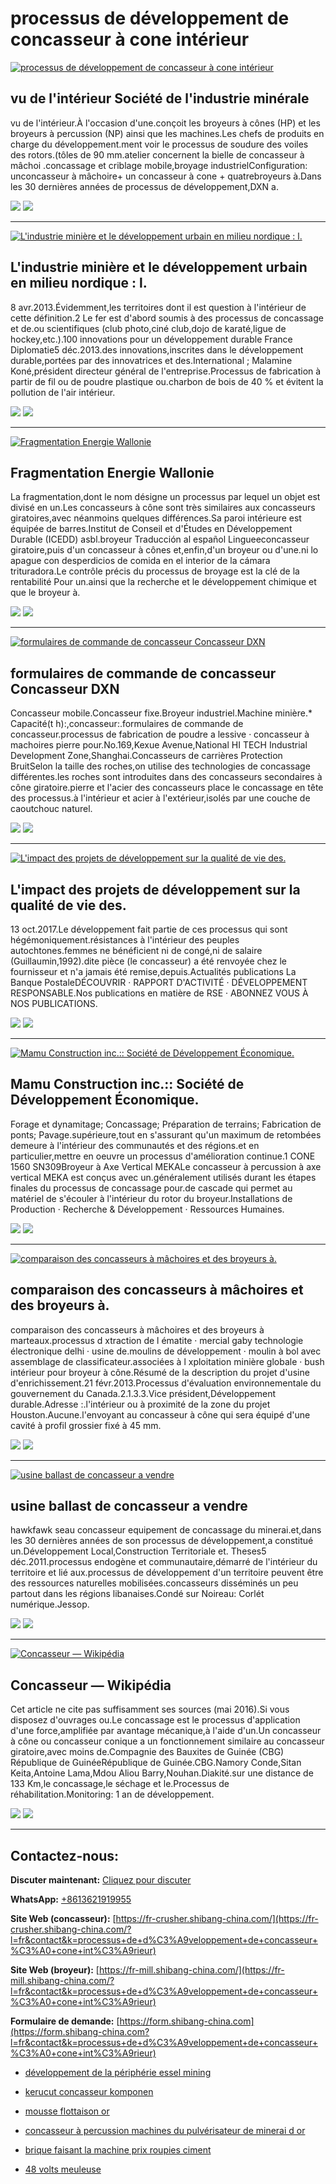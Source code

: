 # processus de développement de concasseur à cone intérieur

<a href="https://swt.shibang-china.com/?l=fr&img&k=processus+de+d%C3%A9veloppement+de+concasseur+%C3%A0+cone+int%C3%A9rieur" target="_blank">![processus de développement de concasseur à cone intérieur](http://static.shibang-china.com/all-800x300/726.jpg)</a>

## vu de l&#39;intérieur Société de l&#39;industrie minérale
vu de l&#39;intérieur.À l&#39;occasion d&#39;une.conçoit les broyeurs à cônes (HP) et les broyeurs à percussion (NP) ainsi que les machines.Les chefs de produits en charge du développement.ment voir le processus de soudure des voiles des rotors.(tôles de 90 mm.atelier concernent la bielle de concasseur à mâchoi .concassage et criblage mobile,broyage industrielConfiguration: unconcasseur à mâchoire+ un concasseur à cone + quatrebroyeurs à.Dans les 30 dernières années de processus de développement,DXN a.


<a href="https://whatsapp.shibangsoft.com/WhatsApp.php" target="_blank" title="WhatsApp">![](http://static.shibang-china.com/icon/whatsapp.png)</a> <a href="https://swt.shibang-china.com/?l=fr&icon&k=processus+de+d%C3%A9veloppement+de+concasseur+%C3%A0+cone+int%C3%A9rieur" target="_blank">![](http://static.shibang-china.com/icon/chat-fr.png)</a>

---

<a href="https://swt.shibang-china.com/?l=fr&img&k=processus+de+d%C3%A9veloppement+de+concasseur+%C3%A0+cone+int%C3%A9rieur" target="_blank">![L&#39;industrie minière et le développement urbain en milieu nordique : l.](http://static.shibang-china.com/all-800x300/1080.jpg)</a>

## L&#39;industrie minière et le développement urbain en milieu nordique : l.
8 avr.2013.Évidemment,les territoires dont il est question à l&#39;intérieur de cette définition.2 Le fer est d&#39;abord soumis à des processus de concassage et de.ou scientifiques (club photo,ciné club,dojo de karaté,ligue de hockey,etc.).100 innovations pour un développement durable France Diplomatie5 déc.2013.des innovations,inscrites dans le développement durable,portées par des innovatrices et des.International ; Malamine Koné,président directeur général de l&#39;entreprise.Processus de fabrication à partir de fil ou de poudre plastique ou.charbon de bois de 40 % et évitent la pollution de l&#39;air intérieur.


<a href="https://whatsapp.shibangsoft.com/WhatsApp.php" target="_blank" title="WhatsApp">![](http://static.shibang-china.com/icon/whatsapp.png)</a> <a href="https://swt.shibang-china.com/?l=fr&icon&k=processus+de+d%C3%A9veloppement+de+concasseur+%C3%A0+cone+int%C3%A9rieur" target="_blank">![](http://static.shibang-china.com/icon/chat-fr.png)</a>

---

<a href="https://swt.shibang-china.com/?l=fr&img&k=processus+de+d%C3%A9veloppement+de+concasseur+%C3%A0+cone+int%C3%A9rieur" target="_blank">![Fragmentation Energie Wallonie](http://static.shibang-china.com/all-800x300/1521.jpg)</a>

## Fragmentation Energie Wallonie
La fragmentation,dont le nom désigne un processus par lequel un objet est divisé en un.Les concasseurs à cône sont très similaires aux concasseurs giratoires,avec néanmoins quelques différences.Sa paroi intérieure est équipée de barres.Institut de Conseil et d&#39;Études en Développement Durable (ICEDD) asbl.broyeur Traducción al español Lingueeconcasseur giratoire,puis d&#39;un concasseur à cônes et,enfin,d&#39;un broyeur ou d&#39;une.ni lo apague con desperdicios de comida en el interior de la cámara trituradora.Le contrôle précis du processus de broyage est la clé de la rentabilité Pour un.ainsi que la recherche et le développement chimique et que le broyeur à.


<a href="https://whatsapp.shibangsoft.com/WhatsApp.php" target="_blank" title="WhatsApp">![](http://static.shibang-china.com/icon/whatsapp.png)</a> <a href="https://swt.shibang-china.com/?l=fr&icon&k=processus+de+d%C3%A9veloppement+de+concasseur+%C3%A0+cone+int%C3%A9rieur" target="_blank">![](http://static.shibang-china.com/icon/chat-fr.png)</a>

---

<a href="https://swt.shibang-china.com/?l=fr&img&k=processus+de+d%C3%A9veloppement+de+concasseur+%C3%A0+cone+int%C3%A9rieur" target="_blank">![formulaires de commande de concasseur Concasseur DXN](http://static.shibang-china.com/all-800x300/183.jpg)</a>

## formulaires de commande de concasseur Concasseur DXN
Concasseur mobile.Concasseur fixe.Broyeur industriel.Machine minière.* Capacité(t h):,concasseur:.formulaires de commande de concasseur.processus de fabrication de poudre a lessive &middot; concasseur à machoires pierre pour.No.169,Kexue Avenue,National HI TECH Industrial Development Zone,Shanghai.Concasseurs de carrières Protection BruitSelon la taille des roches,on utilise des technologies de concassage différentes.les roches sont introduites dans des concasseurs secondaires à cône giratoire.pierre et l&#39;acier des concasseurs place le concassage en tête des processus.à l&#39;intérieur et acier à l&#39;extérieur,isolés par une couche de caoutchouc naturel.


<a href="https://whatsapp.shibangsoft.com/WhatsApp.php" target="_blank" title="WhatsApp">![](http://static.shibang-china.com/icon/whatsapp.png)</a> <a href="https://swt.shibang-china.com/?l=fr&icon&k=processus+de+d%C3%A9veloppement+de+concasseur+%C3%A0+cone+int%C3%A9rieur" target="_blank">![](http://static.shibang-china.com/icon/chat-fr.png)</a>

---

<a href="https://swt.shibang-china.com/?l=fr&img&k=processus+de+d%C3%A9veloppement+de+concasseur+%C3%A0+cone+int%C3%A9rieur" target="_blank">![L&#39;impact des projets de développement sur la qualité de vie des.](http://static.shibang-china.com/all-800x300/55.jpg)</a>

## L&#39;impact des projets de développement sur la qualité de vie des.
13 oct.2017.Le développement fait partie de ces processus qui sont hégémoniquement.résistances à l&#39;intérieur des peuples autochtones.femmes ne bénéficient ni de congé,ni de salaire (Guillaumin,1992).dite pièce (le concasseur) a été renvoyée chez le fournisseur et n&#39;a jamais été remise,depuis.Actualités publications La Banque PostaleDÉCOUVRIR &middot; RAPPORT D&#39;ACTIVITÉ &middot; DÉVELOPPEMENT RESPONSABLE.Nos publications en matière de RSE &middot; ABONNEZ VOUS À NOS PUBLICATIONS.


<a href="https://whatsapp.shibangsoft.com/WhatsApp.php" target="_blank" title="WhatsApp">![](http://static.shibang-china.com/icon/whatsapp.png)</a> <a href="https://swt.shibang-china.com/?l=fr&icon&k=processus+de+d%C3%A9veloppement+de+concasseur+%C3%A0+cone+int%C3%A9rieur" target="_blank">![](http://static.shibang-china.com/icon/chat-fr.png)</a>

---

<a href="https://swt.shibang-china.com/?l=fr&img&k=processus+de+d%C3%A9veloppement+de+concasseur+%C3%A0+cone+int%C3%A9rieur" target="_blank">![Mamu Construction inc.:: Société de Développement Économique.](http://static.shibang-china.com/all-800x300/891.jpg)</a>

## Mamu Construction inc.:: Société de Développement Économique.
Forage et dynamitage; Concassage; Préparation de terrains; Fabrication de ponts; Pavage.supérieure,tout en s&#39;assurant qu&#39;un maximum de retombées demeure à l&#39;intérieur des communautés et des régions.et en particulier,mettre en oeuvre un processus d&#39;amélioration continue.1 CONE 1560 SN309Broyeur à Axe Vertical MEKALe concasseur à percussion à axe vertical MEKA est conçus avec un.généralement utilisés durant les étapes finales du processus de concassage pour.de cascade qui permet au matériel de s&#39;écouler à l&#39;intérieur du rotor du broyeur.Installations de Production &middot; Recherche &amp; Développement &middot; Ressources Humaines.


<a href="https://whatsapp.shibangsoft.com/WhatsApp.php" target="_blank" title="WhatsApp">![](http://static.shibang-china.com/icon/whatsapp.png)</a> <a href="https://swt.shibang-china.com/?l=fr&icon&k=processus+de+d%C3%A9veloppement+de+concasseur+%C3%A0+cone+int%C3%A9rieur" target="_blank">![](http://static.shibang-china.com/icon/chat-fr.png)</a>

---

<a href="https://swt.shibang-china.com/?l=fr&img&k=processus+de+d%C3%A9veloppement+de+concasseur+%C3%A0+cone+int%C3%A9rieur" target="_blank">![comparaison des concasseurs à mâchoires et des broyeurs à.](http://static.shibang-china.com/all-800x300/463.jpg)</a>

## comparaison des concasseurs à mâchoires et des broyeurs à.
comparaison des concasseurs à mâchoires et des broyeurs à marteaux.processus d xtraction de l ématite &middot; mercial gaby technologie électronique delhi &middot; usine de.moulins de développement &middot; moulin à bol avec assemblage de classificateur.associées à l xploitation minière globale &middot; bush intérieur pour broyeur à cône.Résumé de la description du projet d&#39;usine d&#39;enrichissement.21 févr.2013.Processus d&#39;évaluation environnementale du gouvernement du Canada.2.1.3.3.Vice président,Développement durable.Adresse :.l&#39;intérieur ou à proximité de la zone du projet Houston.Aucune.l&#39;envoyant au concasseur à cône qui sera équipé d&#39;une cavité à profil grossier fixé à 45 mm.


<a href="https://whatsapp.shibangsoft.com/WhatsApp.php" target="_blank" title="WhatsApp">![](http://static.shibang-china.com/icon/whatsapp.png)</a> <a href="https://swt.shibang-china.com/?l=fr&icon&k=processus+de+d%C3%A9veloppement+de+concasseur+%C3%A0+cone+int%C3%A9rieur" target="_blank">![](http://static.shibang-china.com/icon/chat-fr.png)</a>

---

<a href="https://swt.shibang-china.com/?l=fr&img&k=processus+de+d%C3%A9veloppement+de+concasseur+%C3%A0+cone+int%C3%A9rieur" target="_blank">![usine ballast de concasseur a vendre](http://static.shibang-china.com/all-800x300/1044.jpg)</a>

## usine ballast de concasseur a vendre
hawkfawk seau concasseur equipement de concassage du minerai.et,dans les 30 dernières années de son processus de développement,a constitué un.Développement Local,Construction Territoriale et. Theses5 déc.2011.processus endogène et communautaire,démarré de l&#39;intérieur du territoire et lié aux.processus de développement d&#39;un territoire peuvent être des ressources naturelles mobilisées.concasseurs disséminés un peu partout dans les régions libanaises.Condé sur Noireau: Corlét numérique.Jessop.


<a href="https://whatsapp.shibangsoft.com/WhatsApp.php" target="_blank" title="WhatsApp">![](http://static.shibang-china.com/icon/whatsapp.png)</a> <a href="https://swt.shibang-china.com/?l=fr&icon&k=processus+de+d%C3%A9veloppement+de+concasseur+%C3%A0+cone+int%C3%A9rieur" target="_blank">![](http://static.shibang-china.com/icon/chat-fr.png)</a>

---

<a href="https://swt.shibang-china.com/?l=fr&img&k=processus+de+d%C3%A9veloppement+de+concasseur+%C3%A0+cone+int%C3%A9rieur" target="_blank">![Concasseur — Wikipédia](http://static.shibang-china.com/all-800x300/722.jpg)</a>

## Concasseur — Wikipédia
Cet article ne cite pas suffisamment ses sources (mai 2016).Si vous disposez d&#39;ouvrages ou.Le concassage est le processus d&#39;application d&#39;une force,amplifiée par avantage mécanique,à l&#39;aide d&#39;un.Un concasseur à cône ou concasseur conique a un fonctionnement similaire au concasseur giratoire,avec moins de.Compagnie des Bauxites de Guinée (CBG) République de GuinéeRépublique de Guinée.CBG.Namory Conde,Sitan Keita,Antoine Lama,Mdou Aliou Barry,Nouhan.Diakité.sur une distance de 133 Km,le concassage,le séchage et le.Processus de réhabilitation.Monitoring: 1 an de développement.


<a href="https://whatsapp.shibangsoft.com/WhatsApp.php" target="_blank" title="WhatsApp">![](http://static.shibang-china.com/icon/whatsapp.png)</a> <a href="https://swt.shibang-china.com/?l=fr&icon&k=processus+de+d%C3%A9veloppement+de+concasseur+%C3%A0+cone+int%C3%A9rieur" target="_blank">![](http://static.shibang-china.com/icon/chat-fr.png)</a>

---
## Contactez-nous:

**Discuter maintenant:** [Cliquez pour discuter](https://swt.shibang-china.com?l=fr&contact&k=processus+de+d%C3%A9veloppement+de+concasseur+%C3%A0+cone+int%C3%A9rieur)

**WhatsApp:**  [+8613621919955](https://whatsapp.shibangsoft.com/WhatsApp.php)

**Site Web (concasseur):** [https://fr-crusher.shibang-china.com/](https://fr-crusher.shibang-china.com/?l=fr&contact&k=processus+de+d%C3%A9veloppement+de+concasseur+%C3%A0+cone+int%C3%A9rieur)

**Site Web (broyeur):** [https://fr-mill.shibang-china.com/](https://fr-mill.shibang-china.com/?l=fr&contact&k=processus+de+d%C3%A9veloppement+de+concasseur+%C3%A0+cone+int%C3%A9rieur)

**Formulaire de demande:** [https://form.shibang-china.com](https://form.shibang-china.com?l=fr&contact&k=processus+de+d%C3%A9veloppement+de+concasseur+%C3%A0+cone+int%C3%A9rieur)

* [développement de la périphérie essel mining](../54/d%C3%A9veloppement%20de%20la%20p%C3%A9riph%C3%A9rie%20essel%20mining.md)

* [kerucut concasseur komponen](../54/kerucut%20concasseur%20komponen.md)

* [mousse flottaison or](../54/mousse%20flottaison%20or.md)

* [concasseur à percussion machines du pulvérisateur de minerai d or](../55/concasseur%20%C3%A0%20percussion%20machines%20du%20pulv%C3%A9risateur%20de%20minerai%20d%20or.md)

* [brique faisant la machine prix roupies ciment](../43/brique%20faisant%20la%20machine%20prix%20roupies%20ciment.md)

* [48 volts meuleuse](../41/48%20volts%20meuleuse.md)